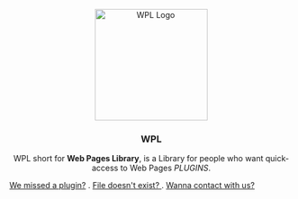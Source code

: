 <p align="center">
  <img src="https://s27.picofile.com/file/8460441568/20230227_142524.png" alt="WPL Logo" width="200" height="199">
</p>
<h3 align="center">WPL</h3>
<p align="center">
WPL short for <strong>Web Pages Library</strong>, is a Library for people
who want quick-access to Web Pages <em>PLUGINS</em>.

<a href="">We missed a plugin?</a>
.
<a href="https://github.com/drk-drg/WPL/issues/new"> File doesn't exist? </a>
.
<a href="malito:skotadi.mw@gmail.com"> Wanna contact with us? </a>
</p>
